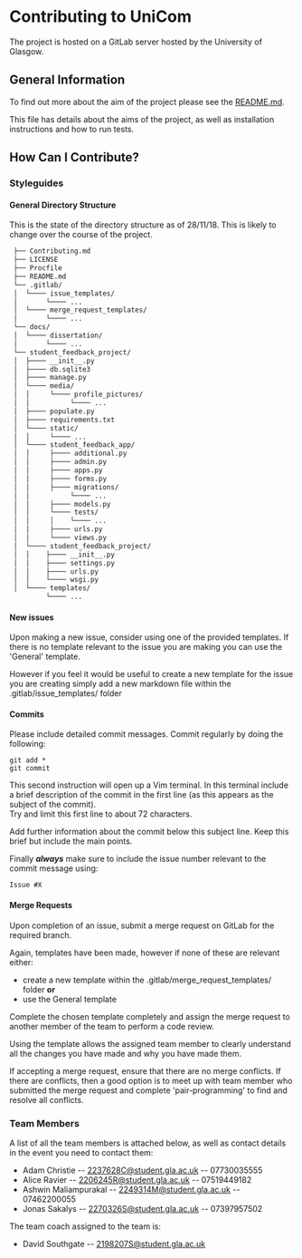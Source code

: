 # Contributing to UniCom

The project is hosted on a GitLab server hosted by the University of Glasgow.

## General Information

To find out more about the aim of the project please see the [README.md](http://stgit.dcs.gla.ac.uk/tp3-2018-ese1/dissertation/blob/master/README.md).

This file has details about the aims of the project, as well as installation instructions and how to run tests.

## How Can I Contribute?

### Styleguides

#### General Directory Structure

This is the state of the directory structure as of 28/11/18. This is likely to change over the course of the project.

```bash
 ├── Contributing.md
 ├── LICENSE
 ├── Procfile
 ├── README.md
 └── .gitlab/
 │  └──── issue_templates/
 │       └──── ...
 │  └──── merge_request_templates/
 │       └──── ...
 └── docs/
 │  └──── dissertation/
 │       └──── ...
 └── student_feedback_project/
 │  ├──── __init__.py
 │  ├──── db.sqlite3
 │  ├──── manage.py
 │  └──── media/
 │  │     └──── profile_pictures/
 │  │          └──── ...
 │  ├──── populate.py
 │  ├──── requirements.txt
 │  └──── static/
 │  │     └──── ...
 │  └──── student_feedback_app/
 │  │     ├──── additional.py
 │  │     ├──── admin.py
 │  │     ├──── apps.py
 │  │     ├──── forms.py
 │  │     ├──── migrations/
 │  │          └──── ...
 │  │     ├──── models.py
 │  │     └──── tests/
 │  │     │    └──── ...
 │  │     ├──── urls.py
 │  │     └──── views.py
 │  └──── student_feedback_project/
 │  │    ├──── __init__.py
 │  │    ├──── settings.py
 │  │    ├──── urls.py
 │  │    └──── wsgi.py
 │  └──── templates/
         └──── ...
```
#### New issues

Upon making a new issue, consider using one of the provided templates. If there is no template relevant to the issue you are making you can use the 'General' template.

However if you feel it would be useful to create a new template for the issue you are creating simply add a new markdown file within the .gitlab/issue_templates/ folder


#### Commits

Please include detailed commit messages. Commit regularly by doing the following:

```
git add *
git commit
```

This second instruction will open up a Vim terminal. In this terminal include a brief description of the commit in the first line (as this appears as the subject of the commit).<br>
Try and limit this first line to about 72 characters.

Add further information about the commit below this subject line. Keep this brief but include the main points.

Finally <em>**always**</em> make sure to include the issue number relevant to the commit message using:

```
Issue #X
```

#### Merge Requests

Upon completion of an issue, submit a merge request on GitLab for the required branch.

Again, templates have been made, however if none of these are relevant either:
* create a new template within the .gitlab/merge_request_templates/ folder **or**
* use the General template

Complete the chosen template completely and assign the merge request to another member of the team to perform a code review.

Using the template allows the assigned team member to clearly understand all the changes you have made and why you have made them.

If accepting a merge request, ensure that there are no merge conflicts. If there are conflicts, then a good option is to meet up with team member who submitted the merge request and complete 'pair-programming' to find and resolve all conflicts.

### Team Members

A list of all the team members is attached below, as well as contact details in the event you need to contact them:

* Adam Christie -- 2237628C@student.gla.ac.uk -- 07730035555
* Alice Ravier -- 2206245R@student.gla.ac.uk -- 07519449182
* Ashwin Maliampurakal -- 2249314M@student.gla.ac.uk -- 07462200055
* Jonas Sakalys -- 2270326S@student.gla.ac.uk -- 07397957502

The team coach assigned to the team is:

* David Southgate -- 2198207S@student.gla.ac.uk
